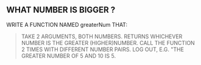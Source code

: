 WHAT NUMBER IS BIGGER ?
----------------------

WRITE A FUNCTION NAMED greaterNum THAT:
>TAKE 2 ARGUMENTS, BOTH NUMBERS.
>RETURNS WHICHEVER NUMBER IS THE GREATER (HIGHER)NUMBER.
>CALL THE FUNCTION 2 TIMES WITH DIFFERENT NUMBER PAIRS.
>LOG OUT, E.G. "THE GREATER NUMBER OF 5 AND 10 IS 5.
